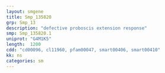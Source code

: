 ```yaml
---
layout: smgene
title: Smp_135820
grp: Smp_13
description: "defective proboscis extension response"
smp: Smp_135820.1
uniprot: "G4M1K5"
length:  1200
cdd: "cd00096, cl11960, pfam00047, smart00406, smart00410"
kk: ns
categories: sm
---
```

